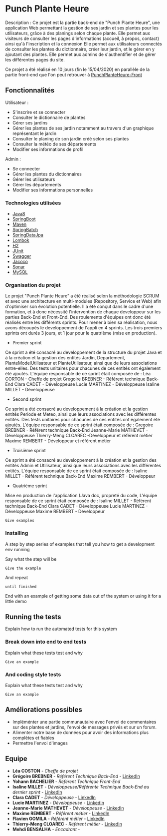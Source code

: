 # Punch Plante Heure

Description :
Ce projet est la partie back-end de "Punch Plante Heure", une application Web permettant la gestion de ses jardin et ses plantes pour les utilisateurs, grâce à des planings selon chaque plante.
Elle permet aux visiteurs de consulter les pages d'informations (accueil, à propos, contact) ainsi qu'à l'inscription et la connexion
Elle permet aux utilisateurs connectés de consulter les plantes du dictionnaire, créer leur jardin, et le gérer en y ajoutant des plantes.
Elle permet aux admins de s'authentifier et de gérer les différentes pages du site.

Ce projet a été réalisé en 10 jours (fin le 15/04/2020) en parallèle de la partie front-end que l'on peut retrouver à [PunchPlanteHeure-Front](https://gitlab.com/YohannB-cat/punchplanteheure-front/-/blob/dev/README.md)


## Fonctionnalités

Utilisateur :
- S'inscrire et se connecter
- Consulter le dictionnaire de plantes 
- Gérer ses jardins
- Gérer les plantes de ses jardin notamment au travers d'un graphique représentant le jardin
- Consulter le planing de son jardin créé selon ses plantes
- Consulter la météo de ses départements
- Modifier ses informations de profil


Admin :
- Se connecter
- Gérer les plantes du dictionnaires
- Gérer les utilisateurs
- Gérer les départements
- Modifier ses informations personnelles


### Technologies utilisées

* [Java8](https://www.oracle.com/technetwork/java/javase/overview/java8-2100321.html)
* [SpringBoot](https://spring.io/projects/spring-boot)
* [Maven](https://maven.apache.org/)
* [SpringBatch](https://spring.io/projects/spring-batch)
* [SpringDataJpa](https://spring.io/projects/spring-data-jpa)
* [Lombok](https://projectlombok.org/)
* [H2](https://www.h2database.com/html/main.html)
* [JUnit](https://junit.org/junit5/)
* [Swagger](https://swagger.io/)
* [Jacoco](https://www.jacoco.org/)
* [Sonar](https://www.sonarqube.org/)
* [MySQL](https://www.mysql.com/fr/)


### Organisation du projet

Le projet "Punch Plante Heure" a été réalisé selon la méthodologie SCRUM et avec une architecture en multi-modules (Repository, Service et Web) afin d'optimiser son évolution potentielle.
Il a été conçut dans le cadre d'une formation, et à donc nécessité l'intervention de chaque developpeur sur les parties Back-End et Front-End. Des roulements d'équipes ont donc été réalisés entre les différents sprints.
Pour mener à bien sa réalisation, nous avons découpés le developpement de l'appli en 4 sprints. Les trois premiers sprints ont durés 3 jours, et 1 jour pour le quatrième (mise en production). 

* Premier sprint

Ce sprint a été consacré au developpement de la structure du projet Java et à la création et la gestion des entités Jardin, Departement, PlanteModelUtilisateur et PlanteUtilisateur, ainsi que de leurs associations entre-elles.
Des tests unitaires pour chacunes de ces entités ont également été ajoutés.
L'équipe responsable de ce sprint était composée de :
Léa CORTON - Cheffe de projet
Gregoire BREBNER - Référent technique Back-End
Clara CADET - Développeuse
Lucie MARTINEZ - Développeuse
Isaline MILLET - Développeuse

* Second sprint

Ce sprint a été consacré au developpement à la création et la gestion entités Periode et Meteo, ainsi que leurs associations avec les différentes entités.
Des tests unitaires pour chacunes de ces entités ont également été ajoutés.
L'équipe responsable de ce sprint était composée de :
Gregoire BREBNER - Référent technique Back-End
Jeanne-Marie MATHEVET - Développeuse
Thierry-Meng CLOAREC -Développeur et référent métier
Maxime REMBERT - Développeur et référent métier

* Troisième sprint

Ce sprint a été consacré au developpement à la création et la gestion des entités Admin et Utilisateur, ainsi que leurs associations avec les différentes entités.
L'équipe responsable de ce sprint était composée de :
Isaline MILLET - Référent technique Back-End
Maxime REMBERT - Développeur

* Quatrième sprint

Mise en production de l'application (Java doc, propreté du code,
L'équipe responsable de ce sprint était composée de :
Isaline MILLET - Référent technique Back-End
Clara CADET - Développeuse
Lucie MARTINEZ - Développeuse
Maxime REMBERT - Développeur


```
Give examples
```

### Installing

A step by step series of examples that tell you how to get a development env running

Say what the step will be

```
Give the example
```

And repeat

```
until finished
```

End with an example of getting some data out of the system or using it for a little demo

## Running the tests

Explain how to run the automated tests for this system

### Break down into end to end tests

Explain what these tests test and why

```
Give an example
```

### And coding style tests

Explain what these tests test and why

```
Give an example
```

## Améliorations possibles

- Impléménter une partie communautaire avec l'envoi de commentaires sur des plantes et jardins, l'envoi de messages privés et sur un forum.
- Alimenter notre base de données pour avoir des informations plus complètes et fiables
- Permettre l'envoi d'images


## Equipe

* **Léa COSTON** - *Cheffe de projet* 
* **Grégoire BREBNER** - *Référent Technique Back-End* - [LinkedIn](https:/www.linkedin.com/in/gregoire-brebner-40115249)
* **Yohann BACHELIER** - *Référent Technique Front-End* 
* **Isaline MILLET** - *Développeuse/Référente Technique Back-End au dernier sprint* - [LinkedIn](https://www.linkedin.com/in/isaline-millet)
* **Clara CADET** - *Développeuse* - [LinkedIn](https://www.linkedin.com/in/clara-cadet/)
* **Lucie MARTINEZ** - *Développeuse* - [LinkedIn](http://linkedin.com/in/lucie-f-martinez-1129-1230)
* **Jeanne-Marie MATHEVET** - *Développeuse* - [LinkedIn](https:/www.linkedin.com/in/jeannemariemathevet)
* **Maxime REMBERT** - *Référent métier* - [LinkedIn](https:/www.linkedin.com/in/maxime-rembert)
* **Flavien GOMILA** - *Référent métier* - [LinkedIn](https://www.linkedin.com/in/flavien-gomila)
* **Thierry-Meng CLOAREC** - *Référent métier* - [LinkedIn](https:/www.linkedin.com/in/thierry-meng-cloarec)
* **Mehdi BENSALHA** - *Encadrant* - 




